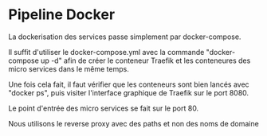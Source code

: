 # Pipeline Docker

La dockerisation des services passe simplement par docker-compose.

Il suffit d'utiliser le docker-compose.yml avec la commande "docker-compose up -d" afin de créer le conteneur Traefik et les conteneures des micro services dans le même temps.

Une fois cela fait, il faut vérifier que les conteneurs sont bien lancés avec "docker ps", puis visiter l'interface graphique de Traefik sur le port 8080.

Le point d'entrée des micro services se fait sur le port 80.

Nous utilisons le reverse proxy avec des paths et non des noms de domaine
